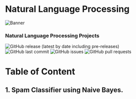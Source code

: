 # Natural Language Processing

<!-- Add banner here -->
![Banner](https://mytechdecisions.com/wp-content/uploads/2021/02/AdobeStock_382844018-1000x500.jpeg)


<!-- Add buttons here -->
###  Natural Language Processing Projects

![GitHub release (latest by date including pre-releases)](https://img.shields.io/github/v/release/navendu-pottekkat/awesome-readme?include_prereleases)
![GitHub last commit](https://img.shields.io/github/last-commit/navendu-pottekkat/awesome-readme)
![GitHub issues](https://img.shields.io/github/issues-raw/navendu-pottekkat/awesome-readme)
![GitHub pull requests](https://img.shields.io/github/issues-pr/navendu-pottekkat/awesome-readme)

# Table of Content
## 1. Spam Classifier using Naive Bayes.



